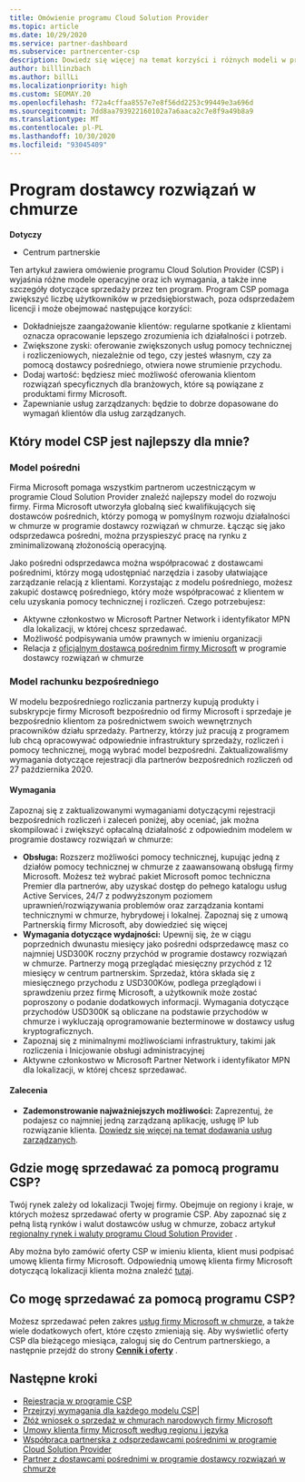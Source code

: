 ```yaml
---
title: Omówienie programu Cloud Solution Provider
ms.topic: article
ms.date: 10/29/2020
ms.service: partner-dashboard
ms.subservice: partnercenter-csp
description: Dowiedz się więcej na temat korzyści i różnych modeli w programie Cloud Solution Provider (CSP), aby ułatwić rozwój Twojej firmy dzięki nowym klientom i nowej wiedzy.
author: billlinzbach
ms.author: billLi
ms.localizationpriority: high
ms.custom: SEOMAY.20
ms.openlocfilehash: f72a4cffaa8557e7e8f56dd2253c99449e3a696d
ms.sourcegitcommit: 7dd8aa793922160102a7a6aaca2c7e8f9a49b8a9
ms.translationtype: MT
ms.contentlocale: pl-PL
ms.lasthandoff: 10/30/2020
ms.locfileid: "93045409"
---
```

# <a name="cloud-solution-provider-program"></a>Program dostawcy rozwiązań w chmurze 

**Dotyczy**

- Centrum partnerskie

Ten artykuł zawiera omówienie programu Cloud Solution Provider (CSP) i wyjaśnia różne modele operacyjne oraz ich wymagania, a także inne szczegóły dotyczące sprzedaży przez ten program.  Program CSP pomaga zwiększyć liczbę użytkowników w przedsiębiorstwach, poza odsprzedażem licencji i może obejmować następujące korzyści: 

- Dokładniejsze zaangażowanie klientów: regularne spotkanie z klientami oznacza opracowanie lepszego zrozumienia ich działalności i potrzeb.
- Zwiększone zyski: oferowanie zwiększonych usług pomocy technicznej i rozliczeniowych, niezależnie od tego, czy jesteś własnym, czy za pomocą dostawcy pośredniego, otwiera nowe strumienie przychodu.  
- Dodaj wartość: będziesz mieć możliwość oferowania klientom rozwiązań specyficznych dla branżowych, które są powiązane z produktami firmy Microsoft.
- Zapewnianie usług zarządzanych: będzie to dobrze dopasowane do wymagań klientów dla usług zarządzanych. 

## <a name="which-csp-model-is-best-for-me"></a>Który model CSP jest najlepszy dla mnie?

### <a name="indirect-model"></a>Model pośredni

Firma Microsoft pomaga wszystkim partnerom uczestniczącym w programie Cloud Solution Provider znaleźć najlepszy model do rozwoju firmy. Firma Microsoft utworzyła globalną sieć kwalifikujących się dostawców pośrednich, którzy pomogą w pomyślnym rozwoju działalności w chmurze w programie dostawcy rozwiązań w chmurze. Łącząc się jako odsprzedawca pośredni, można przyspieszyć pracę na rynku z zminimalizowaną złożonością operacyjną. 

Jako pośredni odsprzedawca można współpracować z dostawcami pośrednimi, którzy mogą udostępniać narzędzia i zasoby ułatwiające zarządzanie relacją z klientami. Korzystając z modelu pośredniego, możesz zakupić dostawcę pośredniego, który może współpracować z klientem w celu uzyskania pomocy technicznej i rozliczeń.
Czego potrzebujesz: 

- Aktywne członkostwo w Microsoft Partner Network i identyfikator MPN dla lokalizacji, w której chcesz sprzedawać.
- Możliwość podpisywania umów prawnych w imieniu organizacji
- Relacja z [oficjalnym dostawcą pośrednim firmy Microsoft](https://partnercenter.microsoft.com/partner/find-a-provider) w programie dostawcy rozwiązań w chmurze

### <a name="direct-bill-model"></a>Model rachunku bezpośredniego

W modelu bezpośredniego rozliczania partnerzy kupują produkty i subskrypcje firmy Microsoft bezpośrednio od firmy Microsoft i sprzedaje je bezpośrednio klientom za pośrednictwem swoich wewnętrznych pracowników działu sprzedaży. Partnerzy, którzy już pracują z programem lub chcą opracowywać odpowiednie infrastruktury sprzedaży, rozliczeń i pomocy technicznej, mogą wybrać model bezpośredni. Zaktualizowaliśmy wymagania dotyczące rejestracji dla partnerów bezpośrednich rozliczeń od 27 października 2020.

#### <a name="requirements"></a>Wymagania

Zapoznaj się z zaktualizowanymi wymaganiami dotyczącymi rejestracji bezpośrednich rozliczeń i zaleceń poniżej, aby oceniać, jak można skompilować i zwiększyć opłacalną działalność z odpowiednim modelem w programie dostawcy rozwiązań w chmurze:  

- **Obsługa:** Rozszerz możliwości pomocy technicznej, kupując jedną z działów pomocy technicznej w chmurze z zaawansowaną obsługą firmy Microsoft. Możesz też wybrać pakiet Microsoft pomoc techniczna Premier dla partnerów, aby uzyskać dostęp do pełnego katalogu usług Active Services, 24/7 z podwyższonym poziomem uprawnień/rozwiązywania problemów oraz zarządzania kontami technicznymi w chmurze, hybrydowej i lokalnej. Zapoznaj się z umową Partnerskią firmy Microsoft, aby dowiedzieć się więcej
- **Wymagania dotyczące wydajności:** Upewnij się, że w ciągu poprzednich dwunastu miesięcy jako pośredni odsprzedawcę masz co najmniej USD300K roczny przychód w programie dostawcy rozwiązań w chmurze. Partnerzy mogą przeglądać miesięczny przychód z 12 miesięcy w centrum partnerskim. Sprzedaż, która składa się z miesięcznego przychodu z USD300Ków, podlega przeglądowi i sprawdzeniu przez firmę Microsoft, a użytkownik może zostać poproszony o podanie dodatkowych informacji. Wymagania dotyczące przychodów USD300K są obliczane na podstawie przychodów w chmurze i wykluczają oprogramowanie bezterminowe w dostawcy usług kryptograficznych.
- Zapoznaj się z minimalnymi możliwościami infrastruktury, takimi jak rozliczenia i Inicjowanie obsługi administracyjnej
- Aktywne członkostwo w Microsoft Partner Network i identyfikator MPN dla lokalizacji, w której chcesz sprzedawać.

#### <a name="recommendations"></a>Zalecenia

- **Zademonstrowanie najważniejszych możliwości:** Zaprezentuj, że podajesz co najmniej jedną zarządzaną aplikację, usługę IP lub rozwiązanie klienta. [Dowiedz się więcej na temat dodawania usług zarządzanych](https://partner.microsoft.com/solutions/managed-services). 

## <a name="where-can-i-sell-through-the-csp-program"></a>Gdzie mogę sprzedawać za pomocą programu CSP?

Twój rynek zależy od lokalizacji Twojej firmy. Obejmuje on regiony i kraje, w których możesz sprzedawać oferty w programie CSP. Aby zapoznać się z pełną listą rynków i walut dostawców usług w chmurze, zobacz artykuł [regionalny rynek i waluty programu Cloud Solution Provider](regional-authorization-overview.md) .

Aby można było zamówić oferty CSP w imieniu klienta, klient musi podpisać umowę klienta firmy Microsoft. Odpowiednią umowę klienta firmy Microsoft dotyczącą lokalizacji klienta można znaleźć [tutaj](agreements.md).  

## <a name="what-can-i-sell-through-the-csp-program"></a>Co mogę sprzedawać za pomocą programu CSP?

Możesz sprzedawać pełen zakres [usług firmy Microsoft w chmurze](https://partner.microsoft.com/cloud-solution-provider/products-and-services), a także wiele dodatkowych ofert, które często zmieniają się. Aby wyświetlić oferty CSP dla bieżącego miesiąca, zaloguj się do Centrum partnerskiego, a następnie przejdź do strony [**Cennik i oferty**](https://partnercenter.microsoft.com/pcv/sales) .

## <a name="next-steps"></a>Następne kroki

- [Rejestracja w programie CSP](enrolling-in-the-csp-program.md)
- [Przejrzyj wymagania dla każdego modelu CSP](https://partnercenter.microsoft.com/partner/cloud-solution-provider)|
- [Złóż wniosek o sprzedaż w chmurach narodowych firmy Microsoft](csp-national-clouds-overview.md)
- [Umowy klienta firmy Microsoft według regionu i języka](agreements.md)
- [Współpraca partnerska z odsprzedawcami pośrednimi w programie Cloud Solution Provider](indirect-provider-tasks-in-partner-center.md)
- [Partner z dostawcami pośrednimi w programie dostawcy rozwiązań w chmurze](indirect-reseller-tasks-in-partner-center.md)
